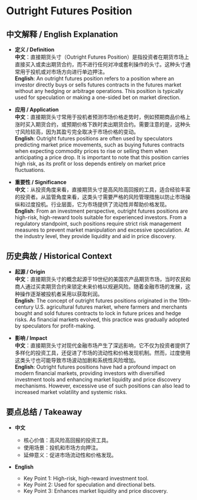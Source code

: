 # Outright Futures Position

## 中文解释 / English Explanation

* **定义 / Definition**  
  **中文**：直接期货头寸（Outright Futures Position）是指投资者在期货市场上直接买入或卖出期货合约，而不进行任何对冲或套利操作的头寸。这种头寸通常用于投机或对市场方向进行单边押注。  
  **English**: An outright futures position refers to a position where an investor directly buys or sells futures contracts in the futures market without any hedging or arbitrage operations. This position is typically used for speculation or making a one-sided bet on market direction.

* **应用 / Application**  
  **中文**：直接期货头寸常用于投机者预测市场价格走势时，例如预期商品价格上涨时买入期货合约，或预期价格下跌时卖出期货合约。需要注意的是，这种头寸风险较高，因为其盈亏完全取决于市场价格的变动。  
  **English**: Outright futures positions are often used by speculators predicting market price movements, such as buying futures contracts when expecting commodity prices to rise or selling them when anticipating a price drop. It is important to note that this position carries high risk, as its profit or loss depends entirely on market price fluctuations.

* **重要性 / Significance**  
  **中文**：从投资角度来看，直接期货头寸是高风险高回报的工具，适合经验丰富的投资者。从监管角度来看，这类头寸需要严格的风险管理措施以防止市场操纵和过度投机。行业层面，它为市场提供了流动性并帮助价格发现。  
  **English**: From an investment perspective, outright futures positions are high-risk, high-reward tools suitable for experienced investors. From a regulatory standpoint, such positions require strict risk management measures to prevent market manipulation and excessive speculation. At the industry level, they provide liquidity and aid in price discovery.

## 历史典故 / Historical Context

* **起源 / Origin**  
  **中文**：直接期货头寸的概念起源于19世纪的美国农产品期货市场，当时农民和商人通过买卖期货合约来锁定未来价格以规避风险。随着金融市场的发展，这种操作逐渐被投机者采用以获取利润。  
  **English**: The concept of outright futures positions originated in the 19th-century U.S. agricultural futures market, where farmers and merchants bought and sold futures contracts to lock in future prices and hedge risks. As financial markets evolved, this practice was gradually adopted by speculators for profit-making.

* **影响 / Impact**  
  **中文**：直接期货头寸对现代金融市场产生了深远影响，它不仅为投资者提供了多样化的投资工具，还促进了市场的流动性和价格发现机制。然而，过度使用这类头寸也可能导致市场波动加剧和系统性风险增加。  
  **English**: Outright futures positions have had a profound impact on modern financial markets, providing investors with diversified investment tools and enhancing market liquidity and price discovery mechanisms. However, excessive use of such positions can also lead to increased market volatility and systemic risks.

## 要点总结 / Takeaway

* **中文**  
  - 核心价值：高风险高回报的投资工具。
  - 使用场景：投机和市场方向押注。
  - 延伸意义：促进市场流动性和价格发现。

* **English**  
  - Key Point 1: High-risk, high-reward investment tool.
  - Key Point 2: Used for speculation and directional bets.
  - Key Point 3: Enhances market liquidity and price discovery.